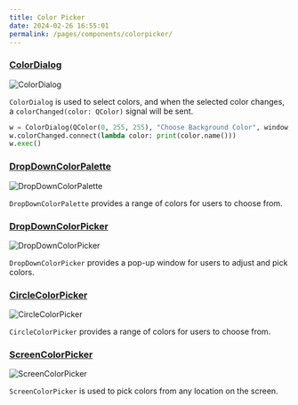 ```yaml
---
title: Color Picker
date: 2024-02-26 16:55:01
permalink: /pages/components/colorpicker/
---
```


### [ColorDialog](https://pyqt-fluent-widgets.readthedocs.io/zh-cn/latest/autoapi/qfluentwidgets/components/dialog_box/color_dialog/index.html)

![ColorDialog](/img/components/colordialog/ColorDialog.png)

`ColorDialog` is used to select colors, and when the selected color changes, a `colorChanged(color: QColor)` signal will be sent.

```python
w = ColorDialog(QColor(0, 255, 255), "Choose Background Color", window, enableAlpha=False)
w.colorChanged.connect(lambda color: print(color.name()))
w.exec()
```

### [DropDownColorPalette](https://qfluentwidgets.com/price)

![DropDownColorPalette](/img/components/colordialog/DropDownColorPalette.png)

`DropDownColorPalette` provides a range of colors for users to choose from.

### [DropDownColorPicker](https://qfluentwidgets.com/price)

![DropDownColorPicker](/img/components/colordialog/DropDownColorPicker.png)

`DropDownColorPicker` provides a pop-up window for users to adjust and pick colors.


### [CircleColorPicker](https://qfluentwidgets.com/price)

![CircleColorPicker](/img/components/colordialog/CircleColorPicker.png)

`CircleColorPicker` provides a range of colors for users to choose from.

### [ScreenColorPicker](https://qfluentwidgets.com/price)

![ScreenColorPicker](/img/components/colordialog/ScreenColorPicker.png)

`ScreenColorPicker` is used to pick colors from any location on the screen.